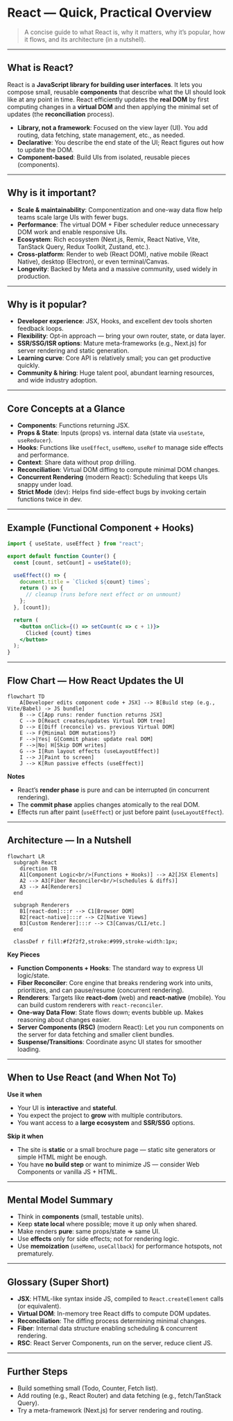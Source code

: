 
# React — Quick, Practical Overview

> A concise guide to what React is, why it matters, why it’s popular, how it flows, and its architecture (in a nutshell).

---

## What is React?
React is a **JavaScript library for building user interfaces**. It lets you compose small, reusable **components** that describe what the UI should look like at any point in time. React efficiently updates the **real DOM** by first computing changes in a **virtual DOM** and then applying the minimal set of updates (the **reconciliation** process).

- **Library, not a framework**: Focused on the view layer (UI). You add routing, data fetching, state management, etc., as needed.
- **Declarative**: You describe the end state of the UI; React figures out how to update the DOM.
- **Component-based**: Build UIs from isolated, reusable pieces (components).

---

## Why is it important?
- **Scale & maintainability**: Componentization and one-way data flow help teams scale large UIs with fewer bugs.
- **Performance**: The virtual DOM + Fiber scheduler reduce unnecessary DOM work and enable responsive UIs.
- **Ecosystem**: Rich ecosystem (Next.js, Remix, React Native, Vite, TanStack Query, Redux Toolkit, Zustand, etc.).
- **Cross-platform**: Render to web (React DOM), native mobile (React Native), desktop (Electron), or even terminal/Canvas.
- **Longevity**: Backed by Meta and a massive community, used widely in production.

---

## Why is it popular?
- **Developer experience**: JSX, Hooks, and excellent dev tools shorten feedback loops.
- **Flexibility**: Opt‑in approach — bring your own router, state, or data layer.
- **SSR/SSG/ISR options**: Mature meta-frameworks (e.g., Next.js) for server rendering and static generation.
- **Learning curve**: Core API is relatively small; you can get productive quickly.
- **Community & hiring**: Huge talent pool, abundant learning resources, and wide industry adoption.

---

## Core Concepts at a Glance
- **Components**: Functions returning JSX.
- **Props & State**: Inputs (props) vs. internal data (state via `useState`, `useReducer`).
- **Hooks**: Functions like `useEffect`, `useMemo`, `useRef` to manage side effects and performance.
- **Context**: Share data without prop drilling.
- **Reconciliation**: Virtual DOM diffing to compute minimal DOM changes.
- **Concurrent Rendering** (modern React): Scheduling that keeps UIs snappy under load.
- **Strict Mode** (dev): Helps find side-effect bugs by invoking certain functions twice in dev.

---

## Example (Functional Component + Hooks)

```jsx
import { useState, useEffect } from "react";

export default function Counter() {
  const [count, setCount] = useState(0);

  useEffect(() => {
    document.title = `Clicked ${count} times`;
    return () => {
      // cleanup (runs before next effect or on unmount)
    };
  }, [count]);

  return (
    <button onClick={() => setCount(c => c + 1)}>
      Clicked {count} times
    </button>
  );
}
```

---

## Flow Chart — How React Updates the UI

```mermaid
flowchart TD
    A[Developer edits component code + JSX] --> B[Build step (e.g., Vite/Babel) -> JS bundle]
    B --> C[App runs: render function returns JSX]
    C --> D[React creates/updates Virtual DOM tree]
    D --> E[Diff (reconcile) vs. previous Virtual DOM]
    E --> F{Minimal DOM mutations?}
    F -->|Yes| G[Commit phase: update real DOM]
    F -->|No| H[Skip DOM writes]
    G --> I[Run layout effects (useLayoutEffect)]
    I --> J[Paint to screen]
    J --> K[Run passive effects (useEffect)]
```

**Notes**
- React’s **render phase** is pure and can be interrupted (in concurrent rendering).
- The **commit phase** applies changes atomically to the real DOM.
- Effects run after paint (`useEffect`) or just before paint (`useLayoutEffect`).

---

## Architecture — In a Nutshell

```mermaid
flowchart LR
  subgraph React
    direction TB
    A1[Component Logic<br/>(Functions + Hooks)] --> A2[JSX Elements]
    A2 --> A3[Fiber Reconciler<br/>(schedules & diffs)]
    A3 --> A4[Renderers]
  end

  subgraph Renderers
    B1[react-dom]:::r --> C1[Browser DOM]
    B2[react-native]:::r --> C2[Native Views]
    B3[Custom Renderer]:::r --> C3[Canvas/CLI/etc.]
  end

  classDef r fill:#f2f2f2,stroke:#999,stroke-width:1px;

```

**Key Pieces**
- **Function Components + Hooks**: The standard way to express UI logic/state.
- **Fiber Reconciler**: Core engine that breaks rendering work into units, prioritizes, and can pause/resume (concurrent rendering).
- **Renderers**: Targets like **react-dom** (web) and **react-native** (mobile). You can build custom renderers with `react-reconciler`.
- **One-way Data Flow**: State flows down; events bubble up. Makes reasoning about changes easier.
- **Server Components (RSC)** (modern React): Let you run components on the server for data fetching and smaller client bundles.
- **Suspense/Transitions**: Coordinate async UI states for smoother loading.

---

## When to Use React (and When Not To)
**Use it when**
- Your UI is **interactive** and **stateful**.
- You expect the project to **grow** with multiple contributors.
- You want access to a **large ecosystem** and **SSR/SSG** options.

**Skip it when**
- The site is **static** or a small brochure page — static site generators or simple HTML might be enough.
- You have **no build step** or want to minimize JS — consider Web Components or vanilla JS + HTML.

---

## Mental Model Summary
- Think in **components** (small, testable units).
- Keep **state local** where possible; move it up only when shared.
- Make renders **pure**: same props/state => same UI.
- Use **effects** only for side effects; not for rendering logic.
- Use **memoization** (`useMemo`, `useCallback`) for performance hotspots, not prematurely.

---

## Glossary (Super Short)
- **JSX**: HTML-like syntax inside JS, compiled to `React.createElement` calls (or equivalent).
- **Virtual DOM**: In-memory tree React diffs to compute DOM updates.
- **Reconciliation**: The diffing process determining minimal changes.
- **Fiber**: Internal data structure enabling scheduling & concurrent rendering.
- **RSC**: React Server Components, run on the server, reduce client JS.

---

## Further Steps
- Build something small (Todo, Counter, Fetch list).
- Add routing (e.g., React Router) and data fetching (e.g., fetch/TanStack Query).
- Try a meta-framework (Next.js) for server rendering and routing.
```

